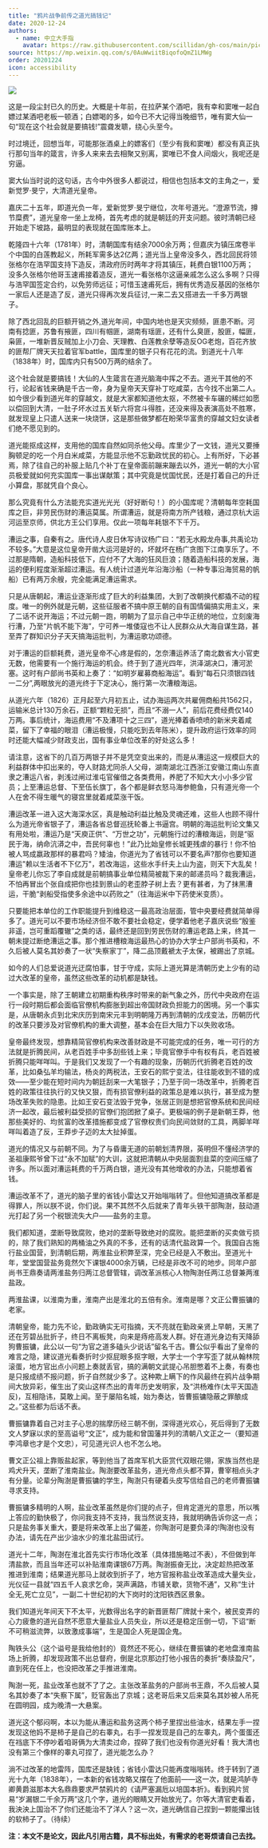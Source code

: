 ```yaml
---
title: "鸦片战争前传之道光搞钱记"
date: 2020-12-24
authors:
  - name: 中立大手指
    avatar: https://raw.githubusercontent.com/scillidan/gh-cos/main/picture-of-hakashmyr-grey.png
source: https://mp.weixin.qq.com/s/0AuWwiitBiqofoQmZ1LMWg
order: 20201224
icon: accessibility
---
```


![](media/bigbigfinger_20201224_00.png)

这是一段尘封已久的历史。大概是十年前，在拉萨某个酒吧，我有幸和窦唯一起白嫖过某酒吧老板一顿酒；白嫖喝的多，如今已不大记得当晚细节，唯有窦大仙一句“现在这个社会就是要搞钱!”震聋发聩，绕心头至今。

时过境迁，回想当年，可能那张酒桌上的嫖客们（至少有我和窦唯）都没有真正执行那句当年的箴言，许多人来来去去相聚又别离，窦唯已不食人间烟火，我呢还是穷逼。

窦大仙当时说的这句话，古今中外很多人都说过，相信也包括本文的主角之一，爱新觉罗·旻宁，大清道光皇帝。

嘉庆二十五年，即道光负一年，爱新觉罗·旻宁继位，次年号道光。“澄源节流，撙节糜费”，道光皇帝一坐上龙椅，首先考虑的就是朝廷的开支问题。彼时清朝已经开始走下坡路，最明显的表现就在国库账本上。

乾隆四十六年（1781年）时，清朝国库有结余7000余万两；但嘉庆为镇压席卷半个中国的白莲教起义，所耗军需多达2亿两；道光当上皇帝没多久，西北回民将领张格尔在浩罕国支持下造反，清政府历时两年才将其镇压，耗费白银1100万两；没多久张格尔他哥玉速甫接着造反，道光一看张格尔这逼亲戚怎么这么多啊？只得与浩罕国签定合约，以免劳师远征；可惜玉速甫死后，拥有优秀造反基因的张格尔一家后人还是造了反，道光只得再次发兵征讨,一来二去又搭进去一千多万两银子。

除了西北回乱的巨额开销之外,道光年间，中国内地也是天灾频频，匪患不断。河南有捻匪，苏鲁有掖匪，四川有帼匪，湖南有瑶匪，还有什么臭匪，股匪，幅匪，枭匪，一堆新晋反贼加上小刀会、天理教、白莲教余孽等造反OG老炮，百花齐放的匪帮厂牌天天拉着官军battle，国库里的银子只有花花的流。到道光十八年（1838年）时，国库内只有500万两的结余了。

这个社会就是要搞钱！大仙的人生箴言在道光脑海中挥之不去。道光干其他的不行，论起省钱来确是千古一帝，身为皇帝天天穿补丁吃咸菜，古今找不出第二人。如今很少看到道光年的穿越文，就是大家都知道他太抠，不然被卡车碾的稀烂如愿以偿回到大清，一肚子坏水过五关斩六将宫斗得胜，还没来得及表演高处不胜寒，就发现皇上只遣人送来一块烧饼，这是那些做梦都在盼荣华富贵的穿越文妇女读者们绝不愿见到的。

道光能抠成这样，支用他的国库自然如同杀他父母。库里少了一文钱，道光又要捶胸顿足的吃一个月白米咸菜，方能显示他不忘勤政忧民的初心。上有所好，下必甚焉，除了往自己的补服上贴几个补丁在皇帝面前蹦来蹦去以外，道光一朝的大小官员极爱就如何充实国库一事出谋献策；其中究竟是忧国忧民，还是打着自己的升迁小算盘，那就凭自个良心。

那么究竟有什么方法能充实道光光光（好好断句！）的小国库呢？清朝每年空耗国库之巨，非劳民伤财的漕运莫属。所谓漕运，就是将南方所产钱粮，通过京杭大运河运至京师，供北方王公们享用。仅此一项每年耗银不下千万。

漕运之事，自秦有之。唐代诗人皮日休写诗议杨广曰：“若无水殿龙舟事,共禹论功不较多。”大意是这位皇帝开凿大运河是好的，坏就坏在杨广贪图下江南享乐了。不过那是隋朝，造船科技低下，应付不了大海的狂风巨浪；随着造船科技的发展，海运的便利程度渐渐超过漕运。有人统计过道光年沿海沙船（一种专事沿海贸易的帆船）已有两万余艘，完全能满足漕运需求。

只是从唐朝起，漕运业逐渐形成了巨大的利益集团，大到了改朝换代都撬不动的程度。唯一的例外就是元朝，这些征服者不搞中原王朝的自有国情偏搞实用主义，来了二话不说开海运；不过元朝一跑，明朝为了显示自己中华正统的地位，立刻废海行漕，乃至“片帆不能下海”，宁可养一堆倭寇也不让人民群众从大海自谋生路，甚至弄了群知识分子天天搞海运批判，为漕运歌功颂德。

对于漕运的巨额耗费，道光皇帝不心疼是假的，怎奈漕运养活了南北数省大小官吏无数，他需要有一个施行海运的机会。终于到了道光四年，洪泽湖决口，漕河淤塞。这时有户部尚书英和上奏了：“如明岁雇募商船海运”。看到“每石只须银四钱一二分”,两眼放光的道光终于下定决心，施行第一次漕粮海运。

从道光六年（1826）正月起至六月初五止，试办海运两次共雇佣商船共1562只，运输米总计130万余石，正额“颗粒无损”，而且“不溺一人”，前后花费经费仅140万两。事后统计，海运费用“不及漕项十之三四”，道光捧着香喷喷的新米夹着咸菜，留下了幸福的眼泪（漕运极慢，只能吃到去年陈米），提升政府运行效率的同时还能大幅减少财政支出，国有事业单位改革的好处这么多！

请注意，这省下的几百万两银子并不是凭空变出来的，而是从漕运这一规模巨大的利益群体中扣出来的，夺人财路尤同杀人父母，湖南湖北江西浙江安徽江南山东直隶之漕运八省，剥浅过闸过淮屯官催借之各类费用，养肥了不知大大小小多少官员；上至漕运总督、下至伍长旗丁，各个都是鲜衣怒马海参鲍鱼，只有道光帝一个人在舍不得生暖气的寝宫里就着咸菜涨干饭。

漕运改革一进入这大海深水区，真是触动利益比触及灵魂还难，这些人也顾不得什么为道光帝省银子了，漕运各省总督巡抚轮番上书逼宫。明朝的海运批判论文集又有用处啦，漕运乃是“天庾正供”、“万世之功”，元朝施行过的漕粮海运，则是“驱民于海，纳命沆漭之中，吾民何辜也！”此乃比始皇修长城更残虐的暴行！你不怕被人骂成嬴政那样的暴君吗？矮油，你道光为了省钱可以不要名声?那你也要知道漕运"赖以生活者不下亿万"，若改海运，这些水手纤夫上山为盗，则天下大乱矣！皇帝老儿你忘了李自成就是前朝搞事业单位精简被裁下来的邮递员吗？裁我漕运，不怕再冒出个张自成把你也挂到景山的老歪脖子树上去？更有甚者，为了抹黑漕运，干脆“剥船受指使多余途中以药败之”（往海运米中下药使米变质）。

只要能把本单位的工作职能提升到维稳这一最高政治层面，管中央要经费就简单得多了。道光可以不要市场经济但不敢不要社会稳定，便学着他老子嘉庆说些“殷鉴非遥，岂可重蹈覆辙”之类的话，最终还是回到劳民伤财的漕运老路上来，终其一朝未提过断绝漕运之事。那个推进槽粮海运最热心的协办大学士户部尚书英和，不久后被人莫名其妙奏了一状“失察家丁”，降二品顶戴褫太子太保，被踢出了京城。

如今的人们总爱说道光迂腐怕事，甘于守成，实际上道光算是清朝历史上少有的动过大改革的皇帝，虽然这些改革的动机都是缺钱。

一个事实是，除了王朝建立初期重构秩序时带来的新气象之外，历代中央政府在运行一段时期后都会面临官僚机构膨胀到超出帝国财政负担能力的困境。另一个事实是，从唐朝永贞到北宋庆历到南宋元丰到明朝隆万再到清朝的戊戌变法，历朝历代的改革只要涉及对官僚机构的重大调整，基本会在巨大阻力下以失败收场。

皇帝最终发现，想靠精简官僚机构来改善财政是不可能完成的任务，唯一可行的方法就是折腾民间，从老百姓手中多刮些钱上来；毕竟官僚手中有权有兵，老百姓被折腾只能咩咩叫。于是我们又发现了一个有趣的现象，历朝历代折腾老百姓的改革，比如桑弘羊均输法，杨炎的两税法，王安石的熙宁变法，往往能收到不错的成效——至少能在短时间内为朝廷刮来一大笔银子；乃至于同一场改革中，折腾老百姓的政策往往执行的又快又狠，而有损官僚利益的政策总是难以执行，甚至成为整场改革失败的隐患。比如王安石变法毁于党争，张居正则是想把官僚系统和民间经济一起改，最后被利益受损的官僚们抱团掀了桌子。更极端的例子是新朝王莽，他那些美好的、均贫富的改革措施都变成了官僚权贵们向民间敛财的工具，两脚羊咩咩叫着造了反，王莽步子迈的太大扯掉蛋。

道光的情况又与前朝不同。为了与昏庸无道的前朝划清界限，英明但不懂经济学的圣祖康熙爷曾下过“永不加赋”的大训，这就把清朝从中央层面割韭菜的空间压缩了许多。所以面对漕运耗费的千万两白银，道光没有其他增收的办法，只能想着省钱。

漕运改革不了，道光的脑子里的省钱小雷达又开始嗡嗡转了。但他知道搞改革都是得罪人，所以朕不说，你们说。果不其然不久后就来了青年头铁干部陶澍，鼓动道光打起了另一个税银流失大户——盐务的主意。

我们都知道，垄断导致腐败，绝对的垄断导致绝对的腐败。能把垄断的买卖做亏损的，除了我们熟知的两桶油之外真的不多，还有的话清代盐政算一个。我国自古施行盐业国营，到清朝后期，两淮盐业积弊至深，完全已经是入不敷出。至道光十年，堂堂国营盐务竟然欠下课银4000余万辆，已经是非改不可的地步。同年户部尚书王鼎奏请两淮盐务归两江总督管辖，调改革派核心人物陶澍任两江总督兼两淮盐政。

两淮盐课，以淮南为重，淮南产出是淮北的五倍有余。淮南是哪？文正公曹振镛的老家。

清朝皇帝，能力先不论，勤政确实无可指摘，天不亮就在勤政亲贤上早朝，天黑了还在芳碧丛批折子，终日不离板凳，向来是痔疮高发人群。好在道光身边有天降舔狗曹振镛，此公以一句“为官之道多磕头少说话”留名千古。曹公似乎看出了皇帝的难言之隐，建议道光看奏折时少抠屁眼多抠字眼，大学士一个字写歪了就从翰林院滚蛋，地方官出点小问题上奏就丢官，搞的满朝文武提心吊胆憋着不上奏，有奏也是只报成绩不报问题，折子自然就少多了。这种欺上瞒下的作风最终在鸦片战争期间大放异彩，催生出了奕山这样杰出的青年历史发明家，及“洪杨难作(太平天国造反)，互相隐讳，莫敢上闻。至于屡陷名城，始为奏达，皆曹振镛隐蔽之罪酿成之。”这些都为后话不表。

曹振镛靠着自己对主子心思的揣摩历经三朝不倒，深得道光欢心，死后得到了无数文人梦寐以求的至高谥号“文正”，成为能和曾国藩并列的清朝八文正之一（要知道李鸿章也才是个文忠），可见道光识人也不怎么地。

曹文正公祖上靠贩盐起家，等到他当了首席军机大臣赏代双眼花翎，家族当然也是鸡犬升天，垄断了淮南盐业。陶澍要改革盐务，道光帝点头都不算，曹宰相点头才有分量。论辈分陶澍是曹振镛的学生，陶澍只有硬着头皮写信给自己的老师曹振镛寻求支持。

曹振镛多精明的人啊，盐业改革虽然是你们提的点子，但肯定道光的意思，所以嘴上答应的勤快极了，你问我支持不支持，我当然说支持，我就明确告诉你这一点；只是盐务事关重大，要是将来改革上出了偏差，你陶澍可是要负泽的!陶澍也没有办法，请先在产出少油水少的淮北盐田试行。

道光十二年，陶澍在淮北首先实行市场化改革（具体措施略过不表），不但做到年清盐款，而且当年还可以补贴淮南课银67万两。陶澍振奋无比，决定趁热把改革推进到淮南；结果道光那马上就收到折子了，地方官报称盐业改革造成大量失业，光仪征一县就“四五千人哀求乞命，哭声满路，市铺关歇，货物不通”，又称“生计全无,死亡立见”，一副二十世纪初的大下岗时的沈阳铁西区景象。

我们知道光年间天下不太平，光数得出名字的新晋匪帮厂牌就十来个，被民变弄的心力疲惫的道光自然不愿意大量盐业人员失业，所以还是稳定压倒一切，下诏“断不可稍滋流弊，以致激成事端”，生是国企人死是国企鬼。

陶铁头公（这个谥号是我给他封的）竟然还不死心，继续在曹振镛的老地盘淮南盐场上折腾，却发现政策不出总督府，倒是北京那边打他小报告的奏折“奏牍盈尺”，直到死在任上，也没把改革之手推进淮南。

陶澍一死，盐业改革也就不了了之。主张改革盐务的户部尚书王鼎，不久后被人莫名其妙奏了本“失察下属”，贬官轰出了京城；这老哥后来又后来莫名其妙被人吊死在圆明园，成为晚清一大悬案。

道光这个郁闷啊，本以为能从漕运和盐务这两个柿子里捏出些油水，结果左手一捏发现这他妈不是柿子是自己的右睾丸，右手一捏发现是自己的左睾丸，两个蛋蛋还在裆底下不停吵着咱哥俩为大清卖过命，捏碎了我们也没有你道光好看！我大清也没有第三个像样的睾丸可捏了，道光能怎么办？

淌不过改革的地雷阵，国库还是缺钱；省钱小雷达只能再度嗡嗡转。终于转到了道光十九年（1838年），一本新的省钱攻略又摆在了他面前——这一次，就是鸿胪寺卿黄爵滋那本大名鼎鼎要求严禁鸦片的《请严塞漏卮以培国本折》。看到鸦片贸易“岁漏银二千余万两”这几个字，道光的眼睛又开始放光了。尔等大清官吏看着，我泱泱上国治不了你们还能治不了洋人？这一次，道光确信自己捏到一颗能攥出钱的软柿子了。（待续）

**注：本文不是论文，因此凡引用古籍，具不标出处，有需求的老哥烦请自己去找。**